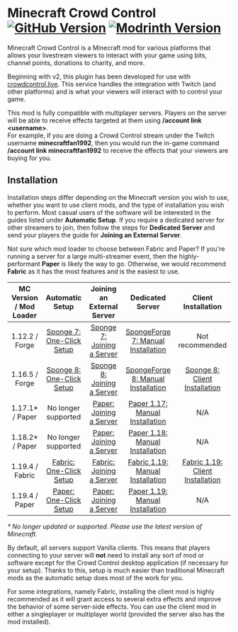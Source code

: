 # Minecraft Crowd Control [![GitHub Version](https://img.shields.io/github/v/release/qixils/minecraft-crowdcontrol?label=Release&logo=github)](https://github.com/qixils/minecraft-crowdcontrol/releases/latest) [![Modrinth Version](https://img.shields.io/modrinth/v/6XhH9LqD?label=Modrinth&logo=modrinth)](https://modrinth.com/mod/crowdcontrol)

Minecraft Crowd Control is a Minecraft mod for various platforms that allows your livestream
viewers to interact with your game using bits, channel points, donations to charity, and more.

Beginning with v2, this plugin has been developed for use
with [crowdcontrol.live](https://crowdcontrol.live). This service handles the integration with
Twitch (and other platforms) and is what your viewers will interact with to control your game.

This mod is fully compatible with multiplayer servers. Players on the server will be able to
receive effects targeted at them using **/account link \<username\>**.  
For example, if you are doing a Crowd Control stream under the Twitch username **minecraftfan1992**,
then you would run the in-game command **/account link minecraftfan1992** to receive the effects
that your viewers are buying for you.

## Installation

Installation steps differ depending on the Minecraft version you wish to use, whether you want to
use client mods, and the type of installation you wish to perform. Most casual users of the software
will be interested in the guides listed under **Automatic Setup**. If you require a dedicated server
for other streamers to join, then follow the steps for **Dedicated Server** and send your players
the guide for **Joining an External Server**.

Not sure which mod loader to choose between Fabric and Paper? If you're running a server for a large
multi-streamer event, then the highly-performant **Paper** is likely the way to go. Otherwise, we
would recommend **Fabric** as it has the most features and is the easiest to use.

| MC Version / Mod Loader |                      Automatic Setup                      |                    Joining an External Server                     |                               Dedicated Server                                |                              Client Installation                              |
|:-----------------------:|:---------------------------------------------------------:|:-----------------------------------------------------------------:|:-----------------------------------------------------------------------------:|:-----------------------------------------------------------------------------:|
|     1.12.2 / Forge      | [Sponge 7: One-Click Setup](guides/sponge_7_one_click.md) | [Sponge 7: Joining a Server](guides/sponge_7_joining_a_server.md) | [SpongeForge 7: Manual Installation](guides/sponge_7_manual_installation.md)  |                                Not recommended                                |
|     1.16.5 / Forge      | [Sponge 8: One-Click Setup](guides/sponge_8_one_click.md) | [Sponge 8: Joining a Server](guides/sponge_8_joining_a_server.md) | [SpongeForge 8: Manual Installation](guides/sponge_8_manual_installation.md)  |    [Sponge 8: Client Installation](guides/sponge_8_client_installation.md)    |
|     1.17.1* / Paper     |                    No longer supported                    |    [Paper: Joining a Server](guides/paper_joining_a_server.md)    |  [Paper 1.17: Manual Installation](guides/paper_1.17_manual_installation.md)  |                                      N/A                                      |
|     1.18.2* / Paper     |                    No longer supported                    |    [Paper: Joining a Server](guides/paper_joining_a_server.md)    |  [Paper 1.18: Manual Installation](guides/paper_1.18_manual_installation.md)  |                                      N/A                                      |
|     1.19.4 / Fabric     |   [Fabric: One-Click Setup](guides/fabric_one_click.md)   |   [Fabric: Joining a Server](guides/fabric_joining_a_server.md)   | [Fabric 1.19: Manual Installation](guides/fabric_1.19_manual_installation.md) | [Fabric 1.19: Client Installation](guides/fabric_1.19_client_installation.md) |
|     1.19.4 / Paper      |    [Paper: One-Click Setup](guides/paper_one_click.md)    |    [Paper: Joining a Server](guides/paper_joining_a_server.md)    |  [Paper 1.19: Manual Installation](guides/paper_1.19_manual_installation.md)  |                                      N/A                                      |

_* No longer updated or supported. Please use the latest version of Minecraft._

By default, all servers support Vanilla clients. This means that players connecting to your server
will **not** need to install any sort of mod or software except for the Crowd Control desktop
application (if necessary for your setup). Thanks to this, setup is much easier than traditional
Minecraft mods as the automatic setup does most of the work for you.

For some integrations, namely Fabric, installing the client mod is highly recommended as it will
grant access to several extra effects and improve the behavior of some server-side effects. You can
use the client mod in either a singleplayer or multiplayer world (provided the server also has the
mod installed).
